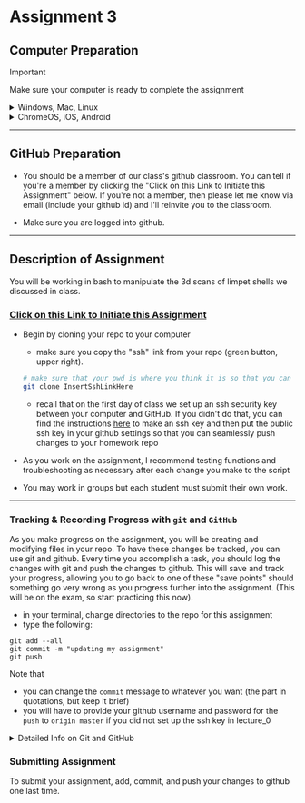 # Assignment 3

## Computer Preparation

> [!IMPORTANT]
> Make sure your computer is ready to complete the assignment

<details><summary>Windows, Mac, Linux</summary>
<p>

- [ ] Step 0. Open Terminal

  > Search for the terminal app and open it.  For Windows, make sure you are using Ubuntu.

  > You should have already prepared your computer during Lecture 0.  If you did not then:  

  > * Complete the tasks listed in the [How to Set Up Your Computer for Computational Biology](https://github.com/tamucc-comp-bio/how_to/blob/main/howto_setup_computer.md), up to, but not including R and RStudio.
  >    * If you are having difficulty installing ubuntu, use Launch if your account is activated.

- [ ] Step 1. Update Your apps

  > It's always a good idea to keep your apps in your terminal up to date. 
  
  > For Ubuntu (Linux), enter the following commands to load the newest versions of your apps

  ```bash
  sudo apt update
  sudo apt upgrade
  ```

  > For Mac (Homebrew), enter the following commands to load the newest versions of your apps

  ```bash
  brew update
  brew upgrade
  ```

- [ ] Step 2. Confirm you have cloned the CSB (Computing Skills For Biologists) Repo into your home dir

    > In your terminal, enter the following commands:

    ```bash
    # make sure you're in your home dir
    cd ~
    
    # list the directories and files in the CSB dir to confirm it's in your home dir
    ls CSB
    ```

    > You should see the following output because we cloned the CSB Repo to your home dir in [Lecture 0](https://github.com/tamucc-comp-bio/classroom_repo_2024/blob/master/lectures/lecture00.md).  

    ```bash
    LICENSE  README.md  data_wrangling  git  good_code  latex  python  r  regex  scientific  sql  unix
    ```

    > If you see the output above, you're done! Goto the next section.

- [ ] Step 3. If you didn't have the CSB Repo, clone it now

  > If you **do not** see the output above, then clone the CSB repo by entering the following commands:

    ```bash
        git clone https://github.com/CSB-book/CSB.git
    ``` 

  > You should see the following output:

    ```bash
    Cloning into 'CSB'...
    remote: Enumerating objects: 1005, done.
    remote: Total 1005 (delta 0), reused 0 (delta 0), pack-reused 1005 (from 1)
    Receiving objects: 100% (1005/1005), 26.68 MiB | 7.74 MiB/s, done.
    Resolving deltas: 100% (389/389), done.
    ```

  > Goto Step 2 above.

<hr style="height: 0.1px; border: none; background-color: black;">

</p>
</details>

<details><summary>ChromeOS, iOS, Android</summary>
<p>

 - [ ] Step 0. [Log Into Launch HPC](https://portal-launch.hprc.tamu.edu/)

    > Use the following [link](https://portal-launch.hprc.tamu.edu/) to log in 

    > You should have already created your account during Lecture 0.  If you did not then:  
    > * Complete the tasks listed in the [Accessing Launch Instructions](https://hprc.tamu.edu/kb/User-Guides/Launch/Access/#no-ssh-login)

 - [ ] Step 1. Open Terminal

    > Select `launch Shell Access`

 - [ ] Step 2. Confirm you have cloned the CSB (Computing Skills For Biologists) Repo into your home dir

  > In your terminal, enter the following commands:

    ```bash
    # make sure you're in your home dir
    cd ~

    # list the directories and files in the CSB dir to confirm it's in your home dir
    ls CSB
    ```

  > You should see the following output because we cloned the CSB Repo to your home dir in [Lecture 0](https://github.com/tamucc-comp-bio/classroom_repo_2024/blob/master/lectures/lecture00.md).  

    ```bash
    LICENSE  README.md  data_wrangling  git  good_code  latex  python  r  regex  scientific  sql  unix
    ```

  > If you see the output above, you're done! Goto the next section.

- [ ] Step 3. If you didn't have the CSB Repo, clone it now

  > If you **do not** see the output above, then clone the CSB repo by entering the following commands:

    ```bash
    git clone https://github.com/CSB-book/CSB.git
    ``` 

  > You should see the following output:

    ```bash
    Cloning into 'CSB'...
    remote: Enumerating objects: 1005, done.
    remote: Total 1005 (delta 0), reused 0 (delta 0), pack-reused 1005 (from 1)
    Receiving objects: 100% (1005/1005), 26.68 MiB | 7.74 MiB/s, done.
    Resolving deltas: 100% (389/389), done.
    ```

  > Goto Step 2 above.

 </p>
</details>

---

## GitHub Preparation

* You should be a member of our class's github classroom. You can tell if you're a member by clicking the "Click on this Link to Initiate this Assignment" below. If you're not a member, then please let me know via email (include your github id) and I'll reinvite you to the classroom. 

* Make sure you are logged into github.

---

## Description of Assignment 

You will be working in bash to manipulate the 3d scans of limpet shells we discussed in class.  

### [Click on this Link to Initiate this Assignment](https://classroom.github.com/a/CWLE574N)

* Begin by cloning your repo to your computer
	* make sure you copy the "ssh" link from your repo (green button, upper right).
   
	```bash
 	# make sure that your pwd is where you think it is so that you can find this location in the future
	git clone InsertSshLinkHere
	```
 
	* recall that on the first day of class we set up an ssh security key between your computer and GitHub. If you didn't do that, you can find the instructions [here](../resources/howto_sshkeys.md) to make an ssh key and then put the public ssh key in your github settings so that you can seamlessly push changes to your homework repo
 
* As you work on the assignment, I recommend testing functions and troubleshooting as necessary after each change you make to the script

* You may work in groups but each student must submit their own work.

---

### Tracking & Recording Progress with `git` and `GitHub`

As you make progress on the assignment, you will be creating and modifying files in your repo.  To have these changes be tracked, you can use git and github.  Every time you accomplish a task, you should log the changes with git and push the changes to github.  This will save and track your progress, allowing you to go back to one of these "save points" should something go very wrong as you progress further into the assignment.  (This will be on the exam, so start practicing this now).

* in your terminal, change directories to the repo for this assignment
* type the following:

```
git add --all
git commit -m "updating my assignment"
git push
```

Note that 
* you can change the `commit` message to whatever you want (the part in quotations, but keep it brief)
* you will have to provide your github username and password for the `push` to `origin master` if you did not set up the ssh key in lecture_0

<details><summary>Detailed Info on Git and GitHub</summary>
<p>

#### What is Git?

Git is a distributed version control system that helps you keep track of changes made to your code, collaborate with others, and is widely used in both academia and the industry.

#### Why Use Git?

1. *Versioning:* Keep track of changes and revert to older versions of code when necessary.
2. *Collaboration:* Work with teammates on the same projects without overlapping each other's changes.
3. *Reproducibility:* Document versions of code that produce specific results.

#### Core Commands: git add, git commit, git push

1. `git add`: Stage your changes for commit
  * What it does: Tells Git that you want to include the changes made in specific files for the next commit.
  * Why: You may not want to commit all the changes you've made at once. git add allows you to select the changes to include.
  * Example:

	```bash
	# only stage changes for a single file
	# note, your present working dir must be inside of a repo for this to work
	git add myfile.txt
	```

	```bash
	# or stage all changes in the current directory
	git add .
	```

	```bash
	# or stage all changes in the whole repo
	git add --all
	```

2. `git commit`: Save your changes to the local repository

  * What it does: Takes the files as they are in the staging area (git add) and stores that snapshot as a unique version in your local repository.
  * Why: It provides a record of changes and an associated message describing those changes, making it easier to understand the development history.
  * Example:

	```bash
	# take a snapshot of all added (staged) changes to the repo
	git commit -m "Implement feature X"
	```

3. `git push`: Update the remote repository on GitHub

  * What it does: Sends the committed changes in your local repository to a remote repository like GitHub.
  * Why: Makes your changes accessible to team members or collaborators. Also, it serves as a backup of your local repository.
  * Example:

	```bash
	# take a snapshot of all added (staged) changes to the repo
	git push
	```

#### A Typical Workflow:

1. Modify your code.
2. Stage the changes: `git add --all`
3. Commit the changes: `git commit -m "Description of changes"`
4. Push the changes to the remote repository: `git push`

By doing this, you're keeping your code versioned, making it easier to collaborate with others, and allowing you or anyone else to understand how the codebase evolved over time.

</p>
</details>

### Submitting Assignment

To submit your assignment, add, commit, and push your changes to github one last time.

